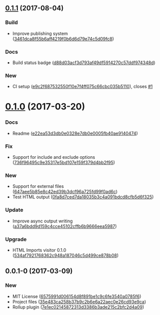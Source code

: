<a name="0.1.1"></a>
## [0.1.1](https://github.com/leogr/rollup-plugin-html-entry/compare/v0.1.0...v0.1.1) (2017-08-04)


### Build

* Improve publishing system ([3461dca8f55b6aff4219f0b6d6d79e74c5d09fc8](https://github.com/leogr/rollup-plugin-html-entry/commit/3461dca8f55b6aff4219f0b6d6d79e74c5d09fc8))

### Docs

* Build status badge ([d88d03acf3d793af49df5914270c57ddf974348d](https://github.com/leogr/rollup-plugin-html-entry/commit/d88d03acf3d793af49df5914270c57ddf974348d))

### New

* CI setup  ([e9c2f687532550f10e7f4ff075c66cbc035b5110](https://github.com/leogr/rollup-plugin-html-entry/commit/e9c2f687532550f10e7f4ff075c66cbc035b5110)), closes [#1](https://github.com/leogr/rollup-plugin-html-entry/issues/1)



<a name="0.1.0"></a>
# [0.1.0](https://github.com/leogr/rollup-plugin-html-entry/compare/v0.0.1-0...v0.1.0) (2017-03-20)


### Docs

* Readme ([e22ea53d3db0e0328e7db0e0005fb40ae9140474](https://github.com/leogr/rollup-plugin-html-entry/commit/e22ea53d3db0e0328e7db0e0005fb40ae9140474))

### Fix

* Support for include and exclude options ([736f96495c9e35317e5bd107e159f379d4bb2f95](https://github.com/leogr/rollup-plugin-html-entry/commit/736f96495c9e35317e5bd107e159f379d4bb2f95))

### New

* Support for external files ([647aee5b85e8c42ed39b3dcf96a725fd99f0ad6c](https://github.com/leogr/rollup-plugin-html-entry/commit/647aee5b85e8c42ed39b3dcf96a725fd99f0ad6c))
* Test HTML output ([0fa8d7ced7da18035b3c4a091bdcd8cfb5d6f325](https://github.com/leogr/rollup-plugin-html-entry/commit/0fa8d7ced7da18035b3c4a091bdcd8cfb5d6f325))

### Update

* Improve async output writing ([a37a6bdd9d159c4cce45102cffb6b9666eea5987](https://github.com/leogr/rollup-plugin-html-entry/commit/a37a6bdd9d159c4cce45102cffb6b9666eea5987))

### Upgrade

* HTML Imports visitor 0.1.0 ([534af7921768362c948a187046c5d499ce878b08](https://github.com/leogr/rollup-plugin-html-entry/commit/534af7921768362c948a187046c5d499ce878b08))



<a name="0.0.1-0"></a>
## 0.0.1-0 (2017-03-09)


### New

* MIT License ([6575991d006154d8f891be1c9c6fe3540a0785f6](https://github.com/leogr/rollup-plugin-html-entry/commit/6575991d006154d8f891be1c9c6fe3540a0785f6))
* Project files ([35e483ca258b37b9c2b6e6a22aec0e26cd93e9ca](https://github.com/leogr/rollup-plugin-html-entry/commit/35e483ca258b37b9c2b6e6a22aec0e26cd93e9ca))
* Rollup plugin ([7e1ec02145872313d3386b3ade215c2bfc2d4a09](https://github.com/leogr/rollup-plugin-html-entry/commit/7e1ec02145872313d3386b3ade215c2bfc2d4a09))


